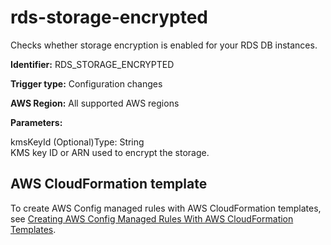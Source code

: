 # rds\-storage\-encrypted<a name="rds-storage-encrypted"></a>

Checks whether storage encryption is enabled for your RDS DB instances\. 

**Identifier:** RDS\_STORAGE\_ENCRYPTED

**Trigger type:** Configuration changes

**AWS Region:** All supported AWS regions

**Parameters:**

kmsKeyId \(Optional\)Type: String  
 KMS key ID or ARN used to encrypt the storage\.

## AWS CloudFormation template<a name="w29aac11c33c17b7d285c15"></a>

To create AWS Config managed rules with AWS CloudFormation templates, see [Creating AWS Config Managed Rules With AWS CloudFormation Templates](aws-config-managed-rules-cloudformation-templates.md)\.